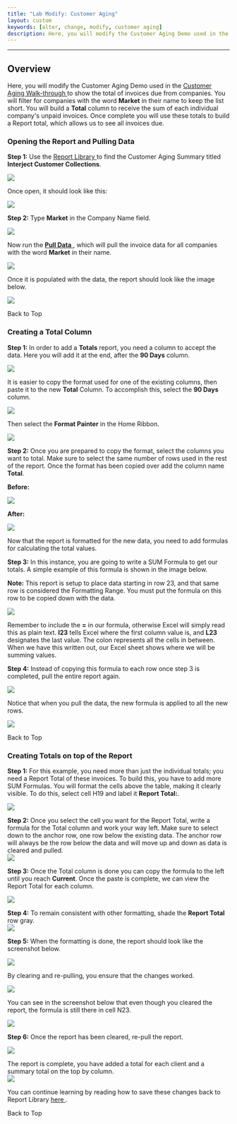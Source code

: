 ```yaml
---
title: "Lab Modify: Customer Aging"
layout: custom
keywords: [alter, change, modify, customer aging]
description: Here, you will modify the Customer Aging Demo used in the Customer Aging Walk-through to show the total of invoices due from companies.
---
```

* * *

##  **Overview**

Here, you will modify the Customer Aging Demo used in the [ Customer Aging Walk-through ](/wAbout/Customer-Aging_128091294.html) to show the total of invoices due from companies. You will filter for companies with the word **Market** in their name to keep the list short. You will build a **Total** column to receive the sum of each individual company's unpaid invoices. Once complete you will use these totals to build a Report total, which allows us to see all invoices  due.   


###  Opening the Report and Pulling Data 

**Step 1:** Use the [ Report Library ](/wAbout/Report-Library-Basics_61702517.html) to find the Customer Aging Summary titled **Interject Customer Collections**. 

![](/images/L-Modify-CustAging/01.png)
<br>


Once open, it should look like this:   

![](/images/L-Modify-CustAging/02.png)
<br>

**Step 2:** Type **Market** in the Company Name field. 

![](/images/L-Modify-CustAging/03.png)
<br>
  


Now run the [ **Pull Data** ](/wPortal/INTERJECT-Ribbon-Menu-Items_83689479.html), which will pull the invoice data for all companies with the word **Market** in their name. 

![](/images/L-Modify-CustAging/04.png)
<br>
 


Once it is populated with the data, the report should look like the image below. 

![](/images/L-Modify-CustAging/05.png)
<br>

Back to Top 

###  Creating a Total Column 

**Step 1:** In order to add a **Totals** report, you need a column to accept the data. Here you will add it at the end, after the **90 Days** column. 

![](/images/L-Modify-CustAging/06.png)
<br>
  


It is easier to copy the format used for one of the existing columns, then paste it to the new **Total** Column. To accomplish this, select the **90 Days** column. 

![](/images/L-Modify-CustAging/07.png)
<br>
  


Then select the **Format Painter** in the Home Ribbon. 

![](/images/L-Modify-CustAging/08.png)
<br>
  


**Step 2:** Once you are prepared to copy the format, select the columns you want to total. Make sure to select the same number of rows used in the rest of the report. Once the format has been copied over add the column name **Total**. 

**Before:**

![](/images/L-Modify-CustAging/09.png)
<br>

**After:**

![](/images/L-Modify-CustAging/10.png)
<br>
  


Now that the report is formatted for the new data, you need to add formulas for calculating the total values. 

  


**Step 3:** In this instance, you are going to write a SUM Formula to get our totals. A simple example of this formula is shown in the image below. 

**Note:** This report is setup to place data starting in row 23, and that same row is considered the Formatting Range. You must put the formula on this row to be copied down with the data. 

![](/images/L-Modify-CustAging/11.png)
<br>
  


Remember to include the **=** in our formula, otherwise Excel will simply read this as plain text. **I23** tells Excel where the first column value is, and **L23** designates the last value. The colon represents all the cells in between. When we have this written out, our Excel sheet shows where we will be summing values. 


**Step 4:** Instead of copying this formula to each row once step 3 is completed, pull the entire report again. 

![](/images/L-Modify-CustAging/12.png)
<br>
  


Notice that when you pull the data, the new formula is applied to all the new rows. 

![](/images/L-Modify-CustAging/13.png)
<br>

Back to Top 

###  Creating Totals on top of the Report 

**Step 1:** For this example, you need more than just the individual totals; you need a Report Total of these invoices. To build this, you have to add more SUM Formulas. You will format the cells above the table, making it clearly visible. To do this, select cell H19 and label it **Report Total:**. 

![](/images/L-Modify-CustAging/14.png) 
<br>

**Step 2:** Once you select the cell you want for the Report Total, write a formula for the Total column and work your way left. Make sure to select down to the anchor row, one row below the existing data. The anchor row will always be the row below the data and will move up and down as data is cleared and pulled.   
![](/images/L-Modify-CustAging/15.png)
<br>
  


**Step 3:** Once the Total column is done you can copy the formula to the left until you reach **Current**. Once the paste is complete, we can view the Report Total for each column. 

![](/images/L-Modify-CustAging/16.gif)
<br>
  


**Step 4:** To remain consistent with other formatting, shade the **Report Total** row gray.   
![](/images/L-Modify-CustAging/17.png)
<br>

**Step 5:** When the formatting is done, the report should look like the screenshot below. 

![](/images/L-Modify-CustAging/18.png)
<br>
  


By clearing and re-pulling, you ensure that the changes worked. 

![](/images/L-Modify-CustAging/19.png)
<br>
  


You can see in the screenshot below that even though you cleared the report, the formula is still there in cell N23. 

![](/images/L-Modify-CustAging/20.png)
<br>
  


**Step 6:** Once the report has been cleared, re-pull the report. 

![](/images/L-Modify-CustAging/21.png)
<br>
  


The report is complete, you have added a total for each client and a summary total on the top by column.  
![](/images/L-Modify-CustAging/22.png)
<br> 


You can continue learning by reading how to save these changes back to Report Library [ here ](https://interject.atlassian.net/wiki/display/ID/Updating+the+Report+Library). 

Back to Top 
